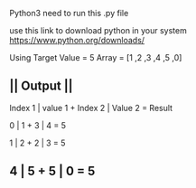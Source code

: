Python3 need to run this .py file

use this link to download python in your system https://www.python.org/downloads/

Using Target Value = 5 
      Array = [1 ,2 ,3 ,4 ,5 ,0]

|| Output || 
------------
Index 1 | value 1 + Index 2 | Value 2 = Result

   0    |    1    +    3    |    4    =   5

   1    |    2    +    2    |    3    =   5

   4    |    5    +    5    |    0    =   5
-----------------------------------------------


